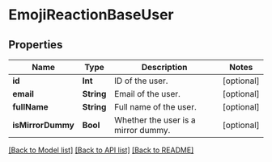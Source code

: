 # EmojiReactionBaseUser

## Properties
Name | Type | Description | Notes
------------ | ------------- | ------------- | -------------
**id** | **Int** | ID of the user.  | [optional] 
**email** | **String** | Email of the user.  | [optional] 
**fullName** | **String** | Full name of the user.  | [optional] 
**isMirrorDummy** | **Bool** | Whether the user is a mirror dummy.  | [optional] 

[[Back to Model list]](../README.md#documentation-for-models) [[Back to API list]](../README.md#documentation-for-api-endpoints) [[Back to README]](../README.md)


